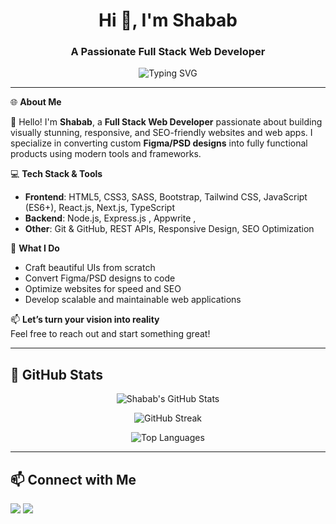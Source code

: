 <h1 align="center">Hi 👋, I'm Shabab</h1>
<h3 align="center">A Passionate Full Stack Web Developer</h3>

<p align="center">
  <img src="https://readme-typing-svg.demolab.com?font=Fira+Code&weight=500&size=24&pause=1000&color=F7A200&center=true&vCenter=true&width=440&lines=Turning+ideas+into+reality+through+code!" alt="Typing SVG" />
</p>

---

🌐 **About Me**

👋 Hello! I'm **Shabab**, a **Full Stack Web Developer** passionate about building visually stunning, responsive, and SEO-friendly websites and web apps. I specialize in converting custom **Figma/PSD designs** into fully functional products using modern tools and frameworks.

💻 **Tech Stack & Tools**

- **Frontend**: HTML5, CSS3, SASS, Bootstrap, Tailwind CSS, JavaScript (ES6+), React.js, Next.js, TypeScript  
- **Backend**: Node.js, Express.js , Appwrite , 
- **Other**: Git & GitHub, REST APIs, Responsive Design, SEO Optimization

🚀 **What I Do**

- Craft beautiful UIs from scratch  
- Convert Figma/PSD designs to code  
- Optimize websites for speed and SEO  
- Develop scalable and maintainable web applications

📫 **Let’s turn your vision into reality**  
Feel free to reach out and start something great!

---

## 🌟 GitHub Stats

<p align="center">
  <img src="https://github-readme-stats.vercel.app/api?username=shababulhassan441&show_icons=true&theme=tokyonight" alt="Shabab's GitHub Stats" />
</p>

<p align="center">
  <img src="https://github-readme-streak-stats.herokuapp.com?user=shababulhassan441&theme=tokyonight" alt="GitHub Streak" />
</p>

<p align="center">
  <img src="https://github-readme-stats.vercel.app/api/top-langs/?username=shababulhassan441&layout=compact&theme=tokyonight" alt="Top Languages" />
</p>

---

## 📫 Connect with Me

<p>
  <a href="mailto:your.email@example.com"><img src="https://img.shields.io/badge/Email-%23EA4335.svg?&style=for-the-badge&logo=gmail&logoColor=white" /></a>
  <a href="https://linkedin.com/in/your-link"><img src="https://img.shields.io/badge/LinkedIn-%230077B5.svg?&style=for-the-badge&logo=linkedin&logoColor=white" /></a>
</p>
